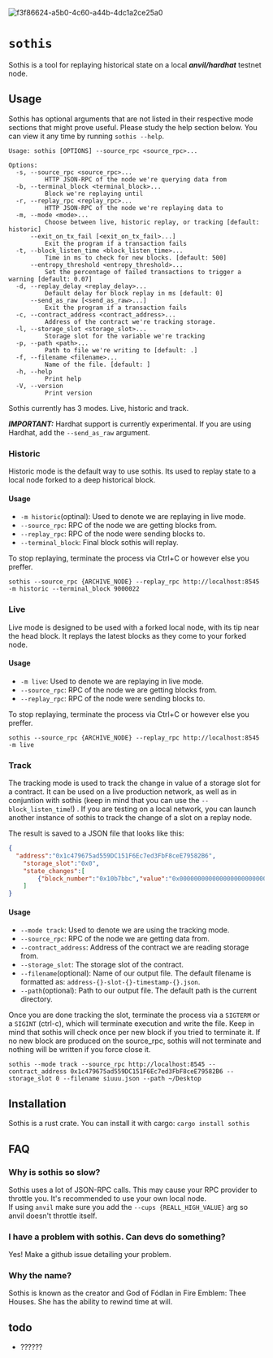 ![f3f86624-a5b0-4c60-a44b-4dc1a2ce25a0](https://github.com/rainshowerLabs/sothis/assets/55022497/a5e5dda2-875c-4d88-88bd-88d5f945854d)

# `sothis`

Sothis is a tool for replaying historical state on a local ***anvil/hardhat*** testnet node. 

## Usage

Sothis has optional arguments that are not listed in their respective mode sections that might prove useful. Please study the help section below. You can view it any time by running `sothis --help`.

```
Usage: sothis [OPTIONS] --source_rpc <source_rpc>...

Options:
  -s, --source_rpc <source_rpc>...
          HTTP JSON-RPC of the node we're querying data from
  -b, --terminal_block <terminal_block>...
          Block we're replaying until
  -r, --replay_rpc <replay_rpc>...
          HTTP JSON-RPC of the node we're replaying data to
  -m, --mode <mode>...
          Choose between live, historic replay, or tracking [default: historic]
      --exit_on_tx_fail [<exit_on_tx_fail>...]
          Exit the program if a transaction fails
  -t, --block_listen_time <block_listen_time>...
          Time in ms to check for new blocks. [default: 500]
      --entropy_threshold <entropy_threshold>...
          Set the percentage of failed transactions to trigger a warning [default: 0.07]
  -d, --replay_delay <replay_delay>...
          Default delay for block replay in ms [default: 0]
      --send_as_raw [<send_as_raw>...]
          Exit the program if a transaction fails
  -c, --contract_address <contract_address>...
          Address of the contract we're tracking storage.
  -l, --storage_slot <storage_slot>...
          Storage slot for the variable we're tracking
  -p, --path <path>...
          Path to file we're writing to [default: .]
  -f, --filename <filename>...
          Name of the file. [default: ]
  -h, --help
          Print help
  -V, --version
          Print version
```

Sothis currently has 3 modes. Live, historic and track.   

***IMPORTANT:*** Hardhat support is currently experimental. If you are using Hardhat, add the `--send_as_raw` argument.

### Historic

Historic mode is the default way to use sothis. Its used to replay state to a local node forked to a deep historical block.

#### Usage

- `-m historic`(optinal): Used to denote we are replaying in live mode.
- `--source_rpc`: RPC of the node we are getting blocks from.
- `--replay_rpc`: RPC of the node were sending blocks to.
- `--terminal_block`: Final block sothis will replay.

To stop replaying, terminate the process via Ctrl+C or however else you preffer.

```
sothis --source_rpc {ARCHIVE_NODE} --replay_rpc http://localhost:8545 -m historic --terminal_block 9000022
```

### Live

Live mode is designed to be used with a forked local node, with its tip near the head block. It replays the latest blocks as they come to your forked node.

#### Usage

- `-m live`: Used to denote we are replaying in live mode.
- `--source_rpc`: RPC of the node we are getting blocks from.
- `--replay_rpc`: RPC of the node were sending blocks to.

To stop replaying, terminate the process via Ctrl+C or however else you preffer.

```
sothis --source_rpc {ARCHIVE_NODE} --replay_rpc http://localhost:8545 -m live
```

### Track

The tracking mode is used to track the change in value of a storage slot for a contract. It can be used on a live production network, as well as in conjuntion with sothis (keep in mind that you can use the `--block_listen_time`!) . If you are testing on a local network, you can launch another instance of sothis to track the change of a slot on a replay node.   

The result is saved to a JSON file that looks like this:
```json
{
  "address":"0x1c479675ad559DC151F6Ec7ed3FbF8ceE79582B6",
	"storage_slot":"0x0",
	"state_changes":[
		{"block_number":"0x10b7bbc","value":"0x00000000000000000000000000000000000000000000000000000000000e2b18"}
	]
}
```

#### Usage

- `--mode track`: Used to denote we are using the tracking mode.
- `--source_rpc`: RPC of the node we are getting data from.
- `--contract_address`: Address of the contract we are reading storage from.
- `--storage_slot`: The storage slot of the contract.
- `--filename`(optional): Name of our output file. The default filename is formatted as: `address-{}-slot-{}-timestamp-{}.json`.
- `--path`(optional): Path to our output file. The default path is the current directory.

Once you are done tracking the slot, terminate the process via a `SIGTERM` or a `SIGINT` (ctrl-c), which will terminate execution and write the file. Keep in mind that sothis will check once per new block if you tried to terminate it. If no new block are produced on the source_rpc, sothis will not terminate and nothing will be written if you force close it.

`sothis --mode track --source_rpc http://localhost:8545 --contract_address 0x1c479675ad559DC151F6Ec7ed3FbF8ceE79582B6 --storage_slot 0 --filename siuuu.json --path ~/Desktop
`

## Installation

Sothis is a rust crate. You can install it with cargo:
`cargo install sothis`

## FAQ

###  Why is sothis so slow?

Sothis uses a lot of JSON-RPC calls. This may cause your RPC provider to throttle you. It's recommended to use your own local node.       
If using `anvil` make sure you add the `--cups {REALL_HIGH_VALUE}` arg so anvil doesn't throttle itself.

### I have a problem with sothis. Can devs do something?

Yes! Make a github issue detailing your problem.

### Why the name?

Sothis is known as the creator and God of Fódlan in Fire Emblem: Thee Houses. She has the ability to rewind time at will.

## todo

- ??????
